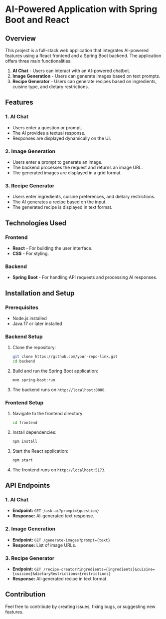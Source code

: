 # AI-Powered Application with Spring Boot and React

## Overview
This project is a full-stack web application that integrates AI-powered features using a React frontend and a Spring Boot backend. The application offers three main functionalities:

1. **AI Chat** - Users can interact with an AI-powered chatbot.
2. **Image Generation** - Users can generate images based on text prompts.
3. **Recipe Generator** - Users can generate recipes based on ingredients, cuisine type, and dietary restrictions.

## Features
### 1. AI Chat
- Users enter a question or prompt.
- The AI provides a textual response.
- Responses are displayed dynamically on the UI.

### 2. Image Generation
- Users enter a prompt to generate an image.
- The backend processes the request and returns an image URL.
- The generated images are displayed in a grid format.

### 3. Recipe Generator
- Users enter ingredients, cuisine preferences, and dietary restrictions.
- The AI generates a recipe based on the input.
- The generated recipe is displayed in text format.

## Technologies Used
### Frontend
- **React** - For building the user interface.
- **CSS** - For styling.

### Backend
- **Spring Boot** - For handling API requests and processing AI responses.

## Installation and Setup
### Prerequisites
- Node.js installed
- Java 17 or later installed


### Backend Setup
1. Clone the repository:
   ```sh
   git clone https://github.com/your-repo-link.git
   cd backend
   ```
2. Build and run the Spring Boot application:
   ```sh
   mvn spring-boot:run
   ```
3. The backend runs on `http://localhost:8080`.

### Frontend Setup
1. Navigate to the frontend directory:
   ```sh
   cd frontend
   ```
2. Install dependencies:
   ```sh
   npm install
   ```
3. Start the React application:
   ```sh
   npm start
   ```
4. The frontend runs on `http://localhost:5173`.

## API Endpoints
### 1. AI Chat
- **Endpoint:** `GET /ask-ai?prompt={question}`
- **Response:** AI-generated text response.

### 2. Image Generation
- **Endpoint:** `GET /generate-images?prompt={text}`
- **Response:** List of image URLs.

### 3. Recipe Generator
- **Endpoint:** `GET /recipe-creator?ingredients={ingredients}&cuisine={cuisine}&dietaryRestrictions={restrictions}`
- **Response:** AI-generated recipe in text format.

## Contribution
Feel free to contribute by creating issues, fixing bugs, or suggesting new features.



